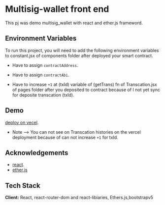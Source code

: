 
# Multisig-wallet front end

This pj was demo multisig_wallet with react and ether.js frameword.


## Environment Variables

To run this project, you will need to add the following environment variables to constant.jsx of components folder after deployed your smart contract.

- Have to assign `contractAddress`.

- Have to assign `contractAbi`.

- Have to increase `+1` at (txId) variable of (getTrans) fn of Transcation.jsx of pages folder after you deposited to contract because of I not yet sync for deposite transcation (txId). 

## Demo

[deploy on vecel](https://multisig-wallet-frontend.vercel.app/).

- Note --> You can not see on Transcation histories on the vercel deployment because of can not increase `+1` for txId.

## Acknowledgements

 - [react](https://reactjs.org/).
 - [ether.js](https://docs.ethers.org/v6/)


## Tech Stack


**Client:** React, react-router-dom and react-libiaries, Ethers.js,bootstrapv5

